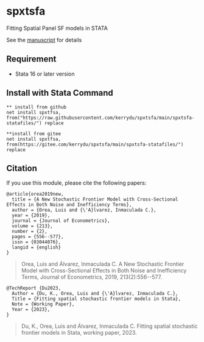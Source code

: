 # spxtsfa
Fitting Spatial Panel SF models in STATA

See the [manuscript](https://github.com/kerrydu/spxtsfa/blob/main/manuscript.pdf) for details

## Requirement
 * Stata 16 or later version



## Install with Stata Command

 ```
 ** install from github
 net install spxtfsa, from("https://raw.githubusercontent.com/kerrydu/spxtsfa/main/spxtsfa-statafiles/") replace
 
 **install from gitee
 net install spxtfsa, from(https://gitee.com/kerrydu/spxtsfa/main/spxtsfa-statafiles/") replace
 ```



##  Citation

If you use this module, please cite the following papers:

```
@article{orea2019new,
  title = {A New Stochastic Frontier Model with Cross-Sectional Effects in Both Noise and Inefficiency Terms},
  author = {Orea, Luis and {\'A}lvarez, Inmaculada C.},
  year = {2019},
  journal = {Journal of Econometrics},
  volume = {213},
  number = {2},
  pages = {556--577},
  issn = {03044076},
  langid = {english}
}
```

> Orea, Luis and Álvarez, Inmaculada C. A New Stochastic Frontier Model with Cross-Sectional Effects in Both Noise and Inefficiency Terms, Journal of Econometrics, 2019, 213(2):556--577.

```
@TechReport {Du2023,
  Author = {Du, K., Orea, Luis and {\'A}lvarez, Inmaculada C.},
  Title = {Fitting spatial stochastic frontier models in Stata},
  Note = {Working Paper},
  Year = {2023},
}
```

> Du, K., Orea, Luis and Álvarez, Inmaculada C. Fitting spatial stochastic frontier models in Stata, working paper, 2023.

